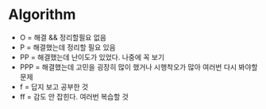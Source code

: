 # Algorithm

- O = 해결 && 정리할필요 없음
- P = 해결했는데 정리할 필요 있음
- PP = 해결했는데 난이도가 있었다. 나중에 꼭 보기
- PPP = 해결했는데 고민을 굉장히 많이 했거나 시행착오가 많아 여러번 다시 봐야할 문제
- f = 답지 보고 공부한 것
- ff = 감도 안 잡힌다. 여러번 복습할 것
